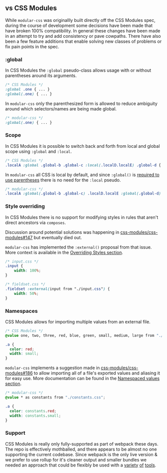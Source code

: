 ## vs CSS Modules

While `modular-css` was originallly built directly off the CSS Modules spec, during the course of development some decisions have been made that have broken 100% compatibility. In general these changes have been made in an attempt to try and add consistency or pave cowpaths. There have also been a few feature additions that enable solving new classes of problems or fix pain points in the spec.

### :global

In CSS Modules the `:global` pseudo-class allows usage with or without parentheses around its arguments.

```css
/* CSS Modules */
:global .one { ... }
:global(.one) { ... }
```

In `modular-css` only the parenthesized form is allowed to reduce ambiguity around which selectors/names are being made global.

```css
/* modular-css */
:global(.one) { ... }
```

### Scope

In CSS Modules it is possible to switch back and forth from local and global scope using `:global` and `:local`.

```css
/* CSS Modules */
.localA :global .global-b .global-c :local(.localD.localE) .global-d { ... }
```

In `modular-css` all CSS is local by default, and since `:global()` is [required to use parentheses](#scoped-selectors) there is no need for the `:local` pseudo.

```css
/* modular-css */
.localA :global(.global-b .global-c) .localD.localE :global(.global-d) { ... }
```

### Style overriding

In CSS Modules there is no support for modifying styles in rules that aren't direct ancestors via `composes`.

Discussion around potential solutions was happening in [css-modules/css-modules#147](https://github.com/css-modules/css-modules/issues/147) but eventually died out.

`modular-css` has implemented the `:external()` proposal from that issue. More context is available in the [Overriding Styles section](#overriding-styles).

```css
/* input.css */
.input {
    width: 100%;
}

/* fieldset.css */
.fieldset :external(input from "./input.css") {
    width: 50%;
}
```

### Namespaces

CSS Modules allows for importing multiple values from an external file.

```css
/* CSS Modules */
@value one, two, three, red, blue, green, small, medium, large from "./constants.css";

.a {
  color: red;
  width: small;
}
```

`modular-css` implements a suggestion made in [css-modules/css-modules#186](https://github.com/css-modules/css-modules/issues/186#issuecomment-257421710) to allow importing all of a file's exported values and aliasing it for easy use. More documentation can be found in the [Namespaced values section](#namespaced-values).

```css
/* modular-css */
@value * as constants from "./constants.css";

.a {
  color: constants.red;
  width: constants.small;
}
```

### Support

CSS Modules is really only fully-supported as part of webpack these days. The repo is effectively mothballed, and there appears to be almost no one supporting the current codebase. Since webpack is the only live version & we prefer to use rollup for it's cleaner output and smaller bundles we needed an approach that could be flexibly be used with a [variety](#rollup) [of](#browserify) [tools](#cli).
